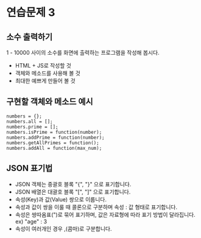 # 연습문제 3

## 소수 출력하기

1 - 10000 사이의 소수를 화면에 출력하는 프로그램을 작성해 봅시다.
* HTML + JS로 작성할 것
* 객체와 메소드를 사용해 볼 것
* 최대한 예쁘게 만들어 볼 것

## 구현할 객체와 메소드 예시

	numbers = {};
	numbers.all = [];
	numbers.prime = [];
	numbers.isPrime = function(number);
	numbers.addPrime = function(number);
	numbers.getAllPrimes = function();
	numbers.addAll = function(max_num);
	
## JSON 표기법

* JSON 객체는 중괄호 블록 "{", "}" 으로 표기합니다.
* JSON 배열은 대괄호 블록 "[", "]" 으로 표기합니다.
* 속성(Key)과 값(Value) 쌍으로 이룹니다.
* 속성과 값이 쌍을 이룰 때 콜론으로 구분하며 속성 : 값 형태로 표기합니다.
* 속성은 쌍따옴표(")로 묶어 표기하며, 값은 자료형에 따라 표기 방법이 달라집니다. ex) "age" : 3
* 속성이 여러개인 경우 ,(콤마)로 구분합니다.
